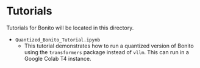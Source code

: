 # Tutorials

Tutorials for Bonito will be located in this directory.

 - `Quantized_Bonito_Tutorial.ipynb`
    - This tutorial demonstrates how to run a quantized version of Bonito using the `transformers` package instead of `vllm`. This can run in a Google Colab T4 instance.
